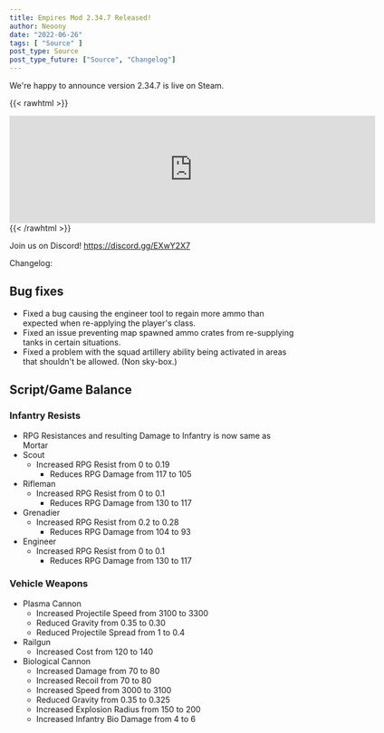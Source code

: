 ```yaml
---
title: Empires Mod 2.34.7 Released!
author: Neoony
date: "2022-06-26"
tags: [ "Source" ]
post_type: Source
post_type_future: ["Source", "Changelog"]
---
```



We're happy to announce version 2.34.7 is live on Steam.

{{< rawhtml >}}
<iframe src="https://store.steampowered.com/widget/17740/" frameborder="0" width="646" height="190"></iframe>
{{< /rawhtml >}}

Join us on Discord! https://discord.gg/EXwY2X7

Changelog:

## Bug fixes

- Fixed a bug causing the engineer tool to regain more ammo than expected when re-applying the player's class.
- Fixed an issue preventing map spawned ammo crates from re-supplying tanks in certain situations.
- Fixed a problem with the squad artillery ability being activated in areas that shouldn't be allowed. (Non sky-box.)


## Script/Game Balance

### Infantry Resists
- RPG Resistances and resulting Damage to Infantry is now same as Mortar
- Scout
	- Increased RPG Resist from 0 to 0.19 
    	- Reduces RPG Damage from 117 to 105
- Rifleman
	- Increased RPG Resist from 0 to 0.1
		- Reduces RPG Damage from 130 to 117
- Grenadier
	- Increased RPG Resist from 0.2 to 0.28
    	- Reduces RPG Damage from 104 to 93
- Engineer
    - Increased RPG Resist from 0 to 0.1 
        - Reduces RPG Damage from 130 to 117


### Vehicle Weapons

- Plasma Cannon
    - Increased Projectile Speed from 3100 to 3300
    - Reduced Gravity from 0.35 to 0.30
    - Reduced Projectile Spread from 1 to 0.4
- Railgun
    - Increased Cost from 120 to 140
- Biological Cannon
    - Increased Damage from 70 to 80
    - Increased Recoil from 70 to 80
    - Increased Speed from 3000 to 3100
    - Reduced Gravity from 0.35 to 0.325
    - Increased Explosion Radius from 150 to 200
    - Increased Infantry Bio Damage from 4 to 6


